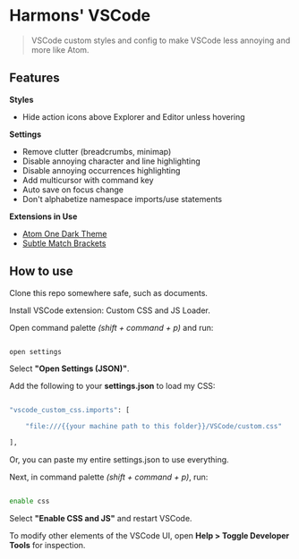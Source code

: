 
# Harmons' VSCode

> VSCode custom styles and config to make VSCode less annoying and more like Atom.

## Features

**Styles**

 - Hide action icons above Explorer and Editor unless hovering

**Settings**
 - Remove clutter (breadcrumbs, minimap)
 - Disable annoying character and line highlighting
 - Disable annoying occurrences highlighting
 - Add multicursor with command key
 - Auto save on focus change
 - Don't alphabetize namespace imports/use statements

**Extensions in Use**
 - [Atom One Dark Theme](https://marketplace.visualstudio.com/items?itemName=akamud.vscode-theme-onedark)
 - [Subtle Match Brackets](https://marketplace.visualstudio.com/items?itemName=rafamel.subtle-brackets)

## How to use

Clone this repo somewhere safe, such as documents.

Install VSCode extension: Custom CSS and JS Loader.

Open command palette *(shift + command + p)* and run:

``` bash

open settings

```

Select **"Open Settings (JSON)"**.

Add the following to your **settings.json** to load my CSS:

``` bash

"vscode_custom_css.imports": [

	"file:///{{your machine path to this folder}}/VSCode/custom.css"

],

```

Or, you can paste my entire settings.json to use everything.

Next, in command palette *(shift + command + p)*, run:

``` bash

enable css

```

Select **"Enable CSS and JS"** and restart VSCode.

To modify other elements of the VSCode UI, open **Help > Toggle Developer Tools** for inspection.